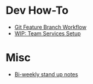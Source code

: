 # Dev How-To

* [Git Feature Branch Workflow](how-to/git-workflow.md)
* [WIP: Team Services Setup](how-to/team-services-setup.md)

# Misc

* [Bi-weekly stand up notes](stand-up-notes.md)
